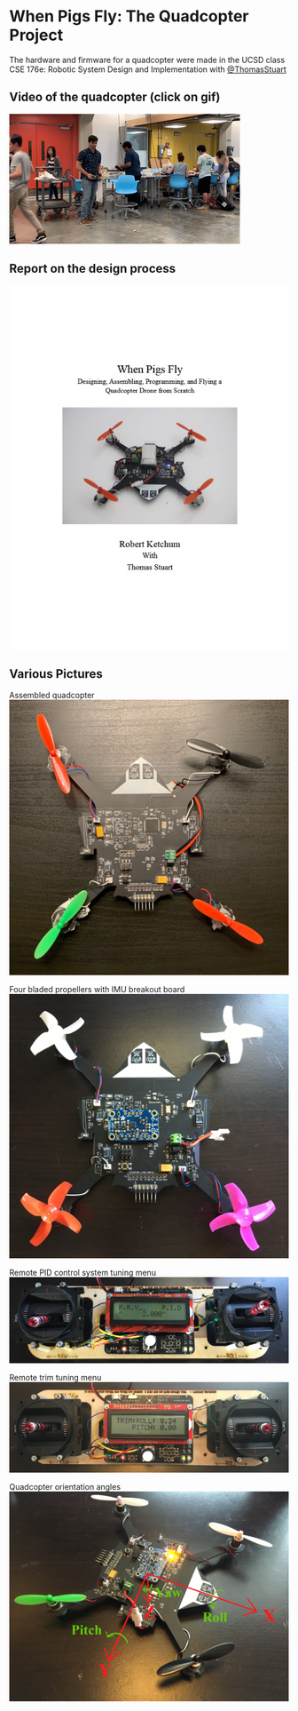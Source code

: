 # When Pigs Fly: The Quadcopter Project
The hardware and firmware for a quadcopter were made in the UCSD class CSE 176e: Robotic System Design and Implementation with [@ThomasStuart](https://github.com/ThomasStuart)

## Video of the quadcopter (click on gif)
[![flying gif](./IMAGES/flying_gif.gif)](https://www.youtube.com/watch?v=QjpneSxLLBc)

## Report on the design process
[![photoshoot picture](./IMAGES/report_first_page.jpg)](./Quadcopter_Report.pdf)

## Various Pictures

Assembled quadcopter
![assembled](./IMAGES/assembled.jpg)

Four bladed propellers with IMU breakout board
![four rotor](./IMAGES/four_rotor.jpg)

Remote PID control system tuning menu
![remote PID](./IMAGES/pid_tuning.jpg)

Remote trim tuning menu
![remote trim](./IMAGES/remote.jpg)

Quadcopter orientation angles
![orientation](./IMAGES/orientation.jpg)
